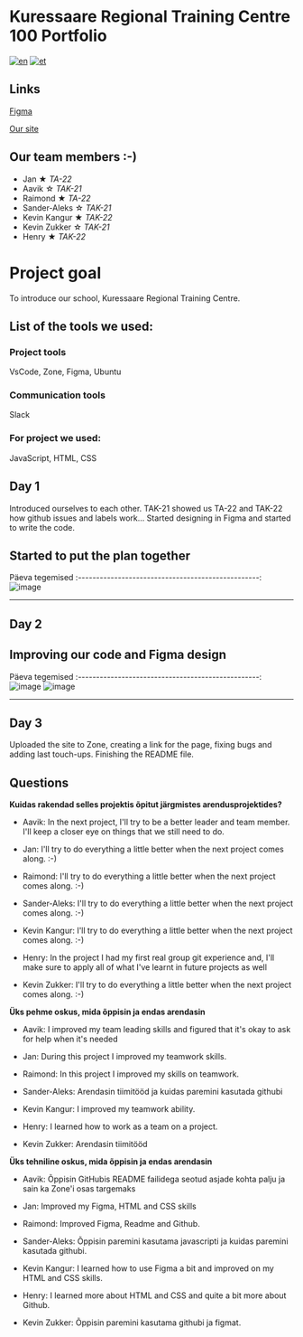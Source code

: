 # Kuressaare Regional Training Centre 100 Portfolio

[![en](https://img.shields.io/badge/lang-en-red.svg)](https://github.com/sander-aleks/KAK100Portfolio/blob/master/README.md)
[![et](https://img.shields.io/badge/lang-et-blue.svg)](https://github.com/sander-aleks/KAK100Portfolio/blob/master/README.et.md)

## Links

[Figma](https://www.figma.com/file/A7QbEvQccutgwBl1vWuL6v/KAK100PORTFOOLIO-team-library?node-id=0%3A1)

[Our site](https://tak21aavik.itmajakas.ee/KAK100/contacts.html)

## Our team members :-)

- Jan ★ _TA-22_
- Aavik ☆ _TAK-21_
- Raimond ★ _TA-22_
- Sander-Aleks ☆ _TAK-21_
- Kevin Kangur ★ _TAK-22_
- Kevin Zukker ☆ _TAK-21_
- Henry ★ _TAK-22_

# Project goal
To introduce our school, Kuressaare Regional Training Centre.

## List of the tools we used:
### Project tools
VsCode, Zone, Figma, Ubuntu

### Communication tools
Slack

### For project we used: 
JavaScript, HTML, CSS

## Day 1
Introduced ourselves to each other.
TAK-21 showed us TA-22 and TAK-22 how github issues and labels work...
Started designing in Figma and started to write the code.

Started to put the plan together
-----------------------------------------------------------------
Päeva              tegemised
:--------------------------------------------------:
![image](https://user-images.githubusercontent.com/91154227/199925447-c785cd37-8d2a-4e82-ac88-da7b49cdb60f.jpg)



-------------------------------------------

## Day 2
Improving our code and Figma design
-----------------------------------------------------------------
Päeva              tegemised
:--------------------------------------------------:
![image](https://user-images.githubusercontent.com/113008169/199742963-ec59a05b-598d-45b8-9ae1-13ca2331ee40.png) ![image](https://user-images.githubusercontent.com/113008169/199743004-c318f370-c8ff-4e54-8f82-50ecdd6da6b5.png)



-------------------------------------------


## Day 3

Uploaded the site to Zone, creating a link for the page, fixing bugs and adding last touch-ups. 
Finishing the README file.


## Questions 
**Kuidas rakendad selles projektis õpitut järgmistes arendusprojektides?**
- Aavik:	 In the next project, I'll try to be a better leader and team member. I'll keep a closer eye on things that we still need to do.

- Jan: I'll try to do everything a little better when the next project comes along. :-)

- Raimond: I'll try to do everything a little better when the next project comes along. :-)

- Sander-Aleks:	 I'll try to do everything a little better when the next project comes along. :-)

- Kevin Kangur:	 I'll try to do everything a little better when the next project comes along. :-)

- Henry: 	In the project I had my first real group git experience and, I'll make sure to apply all of what I've learnt in future projects as well

- Kevin Zukker:	I'll try to do everything a little better when the next project comes along. :-)

**Üks pehme oskus, mida õppisin ja endas arendasin**
- Aavik: I improved my team leading skills and figured that it's okay to ask for help when it's needed

- Jan: During this project I improved my teamwork skills.

- Raimond: In this project I improved my skills on teamwork.	 

- Sander-Aleks:	 Arendasin tiimitööd ja kuidas paremini kasutada githubi	

- Kevin Kangur:	 	I improved my teamwork ability.

- Henry:	I learned how to work as a team on a project.

- Kevin Zukker:	Arendasin tiimitööd

**Üks tehniline oskus, mida õppisin ja endas arendasin**
- Aavik: Õppisin GitHubis README failidega seotud asjade kohta palju ja sain ka Zone'i osas targemaks 

- Jan:  Improved my Figma, HTML and CSS skills

- Raimond: Improved Figma, Readme and Github.	 

- Sander-Aleks:	 Õppisin paremini kasutama javascripti ja kuidas paremini kasutada githubi.

- Kevin Kangur:	 	I learned how to use Figma a bit and improved on my HTML and CSS skills. 

- Henry:	 I learned more about HTML and CSS and quite a bit more about Github. 

- Kevin Zukker:	Õppisin paremini kasutama githubi ja figmat.
